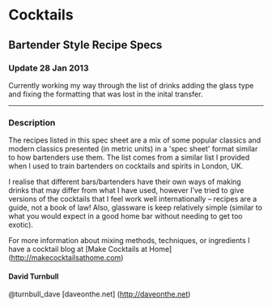 # Cocktails

## Bartender Style Recipe Specs

### Update 28 Jan 2013

Currently working my way through the list of drinks adding the glass type and fixing the formatting that was lost in the inital transfer. 

-------------

### Description

The recipes listed in this spec sheet are a mix of some popular classics and modern classics presented (in metric units) in a 'spec sheet' format similar to how bartenders use them. The list comes from a similar list I provided  when I used to train bartenders on cocktails and spirits in London, UK.

I realise that different bars/bartenders have their own ways of making drinks that may differ from what I have used, however I’ve tried to give versions of the cocktails that I feel work well internationally  – recipes are a guide, not a book of law! Also, glassware is keep relatively simple (similar to what you would expect in a good home bar without needing to get too exotic).
 
For more information about mixing methods, techniques, or ingredients I have a cocktail blog at [Make Cocktails at Home] (http://makecocktailsathome.com)

#### David Turnbull
@turnbull_dave
[daveonthe.net] (http://daveonthe.net)